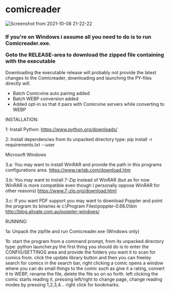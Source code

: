 # comicreader

![Screenshot from 2021-10-08 21-22-22](https://user-images.githubusercontent.com/59517785/136614432-e6602d61-dc0a-4c6a-a251-6c847edd9698.png)

<h3>If you're on Windows i assume all you need to do is to run Comicreader.exe. 
  
  Goto the RELEASE-area to download the zipped file containing with the executable</h3>

Downloading the executable release will probably not provide the latest changes to the Comicreader, downloading and launching the PY-files directly will.

* Batch Comicvine auto pairing added
* Batch WEBP conversion added
* Added opt-in so that it pairs with Comicvine servers while converting to WEBP


INSTALLATION:

1: Install Python: 
https://www.python.org/downloads/

2: Install dependencies from its unpacked directory type:
pip install -r requirements.txt --user

Microsoft Windows

3.a: You may want to install WinRAR and provide the path in this programs configurations area.
https://www.rarlab.com/download.htm

3.b: You may want to install 7-Zip instead of WinRAR (but as for now WinRAR is more compatible even though I personally oppose WinRAR for other reasons)
https://www.7-zip.org/download.html

3.c: If you want PDF support you may want to download Poppler and point the program its binaries ie c:\Program Files\poppler-0.68.0\bin\
http://blog.alivate.com.au/poppler-windows/

RUNNING:

1a: Unpack the zipfile and run Comicreader.exe (Windows only)

1b: start the program from a command prompt, from its unpacked directory type: python launcher.py 
the first thing you should do is to enter the CONFIG/SETTINGS area and provide the folders you want it to scan for comics from.
click the update library button and then you can freeley search for comics in the search bar, right clicking a comic opens a window where you can do small things to the comic such as give it a rating, convert it to WEBP, rename the file, delete the file so on so forth.
left clicking the comic starts reading it, pressing left/right to change page, change reading modes by pressing 1,2,3,4... right click for bookmarks.
